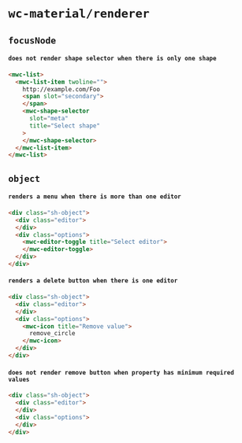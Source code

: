 # `wc-material/renderer`

## `focusNode`

####   `does not render shape selector when there is only one shape`

```html
<mwc-list>
  <mwc-list-item twoline="">
    http://example.com/Foo
    <span slot="secondary">
    </span>
    <mwc-shape-selector
      slot="meta"
      title="Select shape"
    >
    </mwc-shape-selector>
  </mwc-list-item>
</mwc-list>

```

## `object`

####   `renders a menu when there is more than one editor`

```html
<div class="sh-object">
  <div class="editor">
  </div>
  <div class="options">
    <mwc-editor-toggle title="Select editor">
    </mwc-editor-toggle>
  </div>
</div>

```

####   `renders a delete button when there is one editor`

```html
<div class="sh-object">
  <div class="editor">
  </div>
  <div class="options">
    <mwc-icon title="Remove value">
      remove_circle
    </mwc-icon>
  </div>
</div>

```

####   `does not render remove button when property has minimum required values`

```html
<div class="sh-object">
  <div class="editor">
  </div>
  <div class="options">
  </div>
</div>

```


